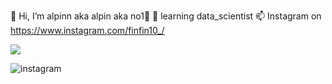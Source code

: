 👋 Hi, I’m alpinn aka alpin aka no1👋
🌱 learning data_scientist
📫 Instagram on https://www.instagram.com/finfin10_/

<a target="blank"><img align="center" src="https://user-images.githubusercontent.com/91880482/162707233-27e46ea0-2f48-40f3-b5aa-f5dd982445db.png"/></a>
<!---
alpinn/alpinn is a ✨ special ✨ repository because its `README.md` (this file) appears on your GitHub profile.
You can click the Preview link to take a look at your changes.
--->
![instagram](https://user-images.githubusercontent.com/91880482/162708625-bd4f9b8c-8cb6-4942-88e8-01a63a68befc.svg)

